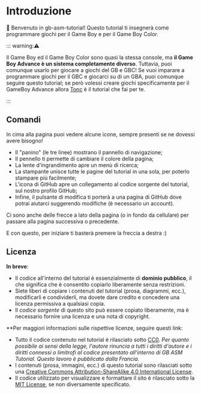 # Introduzione

👋 Benvenuto in gb-asm-tutorial!
Questo tutorial ti insegnerà come programmare giochi per il Game Boy e per il Game Boy Color.

::: warning:⚠️

Il Game Boy ed il Game Boy Color sono quasi la stessa console, ma **il Game Boy Advance è un sistema completamente diverso**.
Tuttavia, puoi comunque usarlo per giocare a giochi del GB e GBC!
Se vuoi imparare a programmare giochi per il GBC e giocarci su di un GBA, puoi comunque seguire questo tutorial; se però volessi creare giochi specificamente per il GameBoy Advance allora [Tonc](<http://coranac.com/tonc/text>) è il tutorial che fai per te.

:::

## Comandi

In cima alla pagina puoi vedere alcune icone, sempre presenti se ne dovessi avere bisogno!

- Il "panino" (le tre linee) <i class="fa fa-bars"></i> mostrano il pannello di navigazione;
- Il pennello <i class="fa fa-paint-brush"></i> ti permette di cambiare il colore della pagina;
- La lente d'ingrandimento <i class="fa fa-search"></i> apre un menù di ricerca;
- La stampante <i class="fa fa-print"></i> unisce tutte le pagine del tutorial in una sola, per poterlo stampare più facilmente;
- L'icona di GitHub <i class="fa fa-github"></i> apre un collegamento al codice sorgente del tutorial, sul nostro profilo GitHub;
- Infine, il pulsante di modifica <i class="fa fa-edit"></i> ti porterà a una pagina di GitHub dove potrai aiutarci suggerendo modifiche (è necessario un account).

Ci sono anche delle frecce a lato della pagina (o in fondo da cellulare) per passare alla pagina successiva o precedente.

E con questo, per iniziare ti basterà premere la freccia a destra :)

## Licenza

**In breve**:

- Il codice all'interno del tutorial è essenzialmente di **dominio pubblico**, il che significa che è consentito copiarlo liberamente senza restrizioni.
- Siete liberi di copiare i contenuti del tutorial (prosa, diagrammi, ecc.), modificarli e condividerli, ma dovete dare credito e concedere una licenza permissiva a qualsiasi copia.
- Il *codice sorgente* di questo sito può essere copiato liberamente, ma è necessario fornire una licenza e una nota di copyright.

**Per maggiori informazioni sulle rispettive licenze, seguire questi link:

- Tutto il codice contenuto nel tutorial è rilasciato sotto <a rel="license" href="http://creativecommons.org/publicdomain/zero/1.0/">CC0</a>. *Per quanto possibile ai sensi della legge, l'autore rinuncia a tutti i diritti d'autore e i diritti connessi o limitrofi al codice presentato all'interno di GB ASM Tutorial. Questo lavoro è pubblicato dalla Francia.*
- I contenuti (prosa, immagini, ecc.) di questo tutorial sono rilasciati sotto una <a rel="license" href="http://creativecommons.org/licenses/by-sa/4.0/">Creative Commons Attribution-ShareAlike 4.0 International License</a>.
- Il codice utilizzato per visualizzare e formattare il sito è rilasciato sotto la [MIT License](https://github.com/ISSOtm/gb-asm-tutorial/blob/master/LICENSE), se non diversamente specificato.
